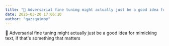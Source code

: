 ```yaml
---
title: "💭 Adversarial fine tuning might actually just be a good idea for mimicking text, if..."
date: 2025-03-20 17:06:10
author: "qazzquimby"
---
```


💭 Adversarial fine tuning might actually just be a good idea for mimicking text, if that's something that matters